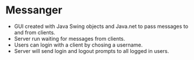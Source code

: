 # Messanger
- GUI created with Java Swing objects and Java.net to pass messages to and from clients.
- Server run waiting for messages from clients.
- Users can login with a client by chosing a username.
- Server will send login and logout prompts to all logged in users.
